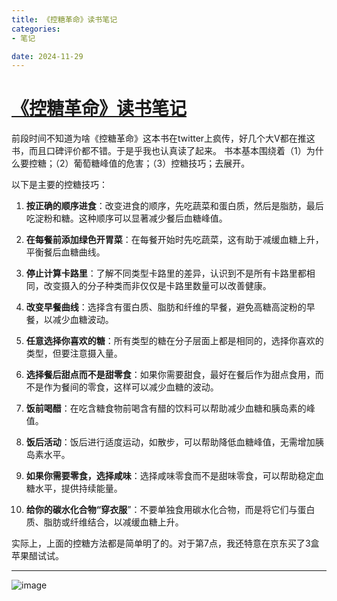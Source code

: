 ```yaml
---
title: 《控糖革命》读书笔记
categories:
- 笔记

date: 2024-11-29
---
```


# [《控糖革命》读书笔记](https://github.com/chinobing/chinobing.github.io/issues/5)

前段时间不知道为啥《控糖革命》这本书在twitter上疯传，好几个大V都在推这书，而且口碑评价都不错。于是乎我也认真读了起来。
书本基本围绕着（1）为什么要控糖；（2）葡萄糖峰值的危害；（3）控糖技巧；去展开。

以下是主要的控糖技巧：
1.  **按正确的顺序进食**：改变进食的顺序，先吃蔬菜和蛋白质，然后是脂肪，最后吃淀粉和糖。这种顺序可以显著减少餐后血糖峰值。
    
2.   **在每餐前添加绿色开胃菜**：在每餐开始时先吃蔬菜，这有助于减缓血糖上升，平衡餐后血糖曲线。
    
3.   **停止计算卡路里**：了解不同类型卡路里的差异，认识到不是所有卡路里都相同，改变摄入的分子种类而非仅仅是卡路里数量可以改善健康。
    
4.  **改变早餐曲线**：选择含有蛋白质、脂肪和纤维的早餐，避免高糖高淀粉的早餐，以减少血糖波动。
    
5.   **任意选择你喜欢的糖**：所有类型的糖在分子层面上都是相同的，选择你喜欢的类型，但要注意摄入量。
    
6.   **选择餐后甜点而不是甜零食**：如果你需要甜食，最好在餐后作为甜点食用，而不是作为餐间的零食，这样可以减少血糖的波动。
    
7.   **饭前喝醋**：在吃含糖食物前喝含有醋的饮料可以帮助减少血糖和胰岛素的峰值。
    
8.   **饭后活动**：饭后进行适度运动，如散步，可以帮助降低血糖峰值，无需增加胰岛素水平。
    
9.   **如果你需要零食，选择咸味**：选择咸味零食而不是甜味零食，可以帮助稳定血糖水平，提供持续能量。
    
10.   **给你的碳水化合物“穿衣服**”：不要单独食用碳水化合物，而是将它们与蛋白质、脂肪或纤维结合，以减缓血糖上升。

实际上，上面的控糖方法都是简单明了的。对于第7点，我还特意在京东买了3盒苹果醋试试。

---

![image](https://github.com/user-attachments/assets/c22c6cdb-eb2b-42d8-aa91-2b22949f64da)

